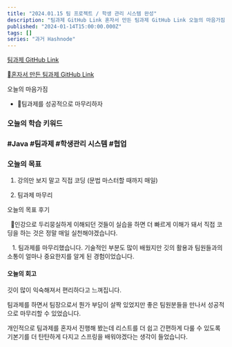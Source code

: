 ```yaml
---
title: "2024.01.15 팀 프로젝트 / 학생 관리 시스템 완성"
description: "팀과제 GitHub Link 혼자서 만든 팀과제 GitHub Link 오늘의 마음가짐 팀과제를 성공적으로 마무리하자 오늘의 학습 키워드 #Java #팀과제 #학생관리 시스템 #협업 오늘의 목표 강의만 보지 말고 직접 코딩 (문법 마스터할 때까지 매일) 팀과제 마무리 오늘의 목표 후기 📌인강으로 두리뭉실하게 이해되던 것들이 실습을 하면 더 빠르게 이해가 돼서 직접 코딩을 하는 것은 정말 매일 실천해야겠습니다. 팀과제를 마무리..."
published: "2024-01-14T15:00:00.000Z"
tags: []
series: "과거 Hashnode"
---
```


[팀과제 GitHub Link](https://github.com/pie0902/student-management-system)

[혼자서 만든 팀과제 GitHub Link](https://github.com/pie0902/studentAdmin)

오늘의 마음가짐

* 팀과제를 성공적으로 마무리하자
    

### 오늘의 학습 키워드

### #Java #팀과제 #학생관리 시스템 #협업

### 오늘의 목표

1. 강의만 보지 말고 직접 코딩 (문법 마스터할 때까지 매일)
    
2. 팀과제 마무리
    

오늘의 목표 후기

  📌인강으로 두리뭉실하게 이해되던 것들이 실습을 하면 더 빠르게 이해가 돼서 직접 코딩을 하는 것은 정말 매일 실천해야겠습니다.

   1. 팀과제를 마무리했습니다. 기술적인 부분도 많이 배웠지만 깃의 활용과 팀원들과의 소통이 얼마나 중요한지를 알게 된 경험이었습니다.

#### 오늘의 회고

깃이 많이 익숙해져서 편리하다고 느껴집니다.

팀과제를 하면서 팀장으로서 뭔가 부담이 살짝 있었지만 좋은 팀원분들을 만나서 성공적으로 마무리할 수 있었습니다.

개인적으로 팀과제를 혼자서 진행해 봤는데 리스트를 더 쉽고 간편하게 다룰 수 있도록 기본기를 더 탄탄하게 다지고 스프링을 배워야겠다는 생각이 들었습니다.